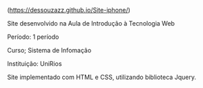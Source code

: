 (https://dessouzazz.github.io/Site-iphone/)

Site desenvolvido na Aula de Introdução à Tecnologia Web

  Período: 1 período
  
  Curso; Sistema de Infomação
  
  Instituição: UniRios
  
  Site implementado com HTML e CSS, utilizando biblioteca Jquery.
